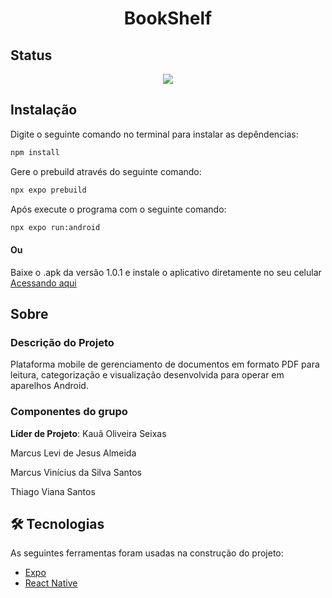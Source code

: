 <div align="center"><a name="readme-top"></a>

<h1>BookShelf</h1>

</div>

## Status

<p align="center">
<img loading="lazy" src="http://img.shields.io/static/v1?label=STATUS&message=EM%20DESENVOLVIMENTO&color=GREEN&style=for-the-badge"/>
</p>

## Instalação

Digite o seguinte comando no terminal para instalar as depêndencias:
```Markdown
npm install 
```
Gere o prebuild através do seguinte comando:
```Markdown
npx expo prebuild 
```
Após execute o programa com o seguinte comando:
```Markdown
npx expo run:android 
```
#### Ou
Baixe o .apk da versão 1.0.1 e instale o aplicativo diretamente no seu celular [Acessando aqui](https://docs.google.com/uc?export=download&id=1BNIfOUXConc74ijcf8K_01YELzEzjk2S)

## Sobre

### Descrição do Projeto
Plataforma mobile de gerenciamento de documentos em formato PDF para leitura, categorização e visualização desenvolvida para operar em aparelhos Android.
### Componentes do grupo
**Líder de Projeto**: Kauã Oliveira Seixas

Marcus Levi de Jesus Almeida

Marcus Vinícius da Silva Santos

Thiago Viana Santos


## 🛠 Tecnologias

As seguintes ferramentas foram usadas na construção do projeto:

- [Expo](https://expo.io/)
- [React Native](https://reactnative.dev/)
